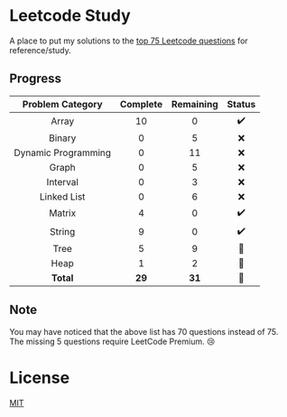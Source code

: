 # Leetcode Study

A place to put my solutions to the [top 75 Leetcode questions](https://www.teamblind.com/post/New-Year-Gift---Curated-List-of-Top-75-LeetCode-Questions-to-Save-Your-Time-OaM1orEU) for reference/study.

## Progress
| Problem Category | Complete | Remaining | Status |
| :-:              | :-:       |  :-:      | :-:    |
Array | 10 | 0 | :heavy_check_mark:
Binary | 0 | 5 | :x:
Dynamic Programming | 0 | 11 | :x:
Graph | 0 | 5 | :x:
Interval | 0 | 3 | :x:
Linked List | 0 | 6 | :x:
Matrix | 4 | 0 | :heavy_check_mark:
String | 9 | 0 | :heavy_check_mark:
Tree | 5 | 9 | :construction:
Heap | 1 | 2 | :construction:
**Total** | **29** | **31** | :runner:
  
## Note
You may have noticed that the above list has 70 questions instead of 75. The missing 5 questions require LeetCode Premium. :cry:

# License

[MIT](https://choosealicense.com/licenses/mit/)
